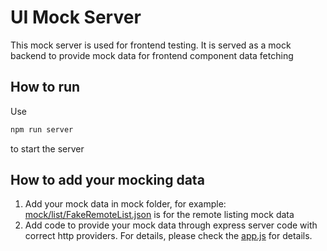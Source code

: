 # UI Mock Server

This mock server is used for frontend testing. It is served as a mock backend to provide mock data for frontend component data fetching

## How to run

Use

```bash
npm run server
```

to start the server

## How to add your mocking data

1. Add your mock data in mock folder, for example: [mock/list/FakeRemoteList.json](mock/list/FakeRemoteList.json) is for the remote listing mock data
2. Add code to provide your mock data through express server code with correct http providers. For details, please check the [app.js](app.js) for details.
